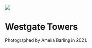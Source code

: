 <a href="https://juncture-digital.org"><img src="https://gitcdn.link/repo/jstor-labs/juncture/main/images/ve-button.png"></a>

<param ve-config header="header" main="now-and-then">

<param ve-compare manifest="gh:kent-map/images/then-and-now/Westgate_Towers_circa_1905.yaml" region="pct:10,8,80,80">
<param ve-compare manifest="gh:kent-map/images/then-and-now/Westgate_Towers_2021.yaml" region="pct:0,0,90,90">

# Westgate Towers

Photographed by Amelia Barling in 2021.
